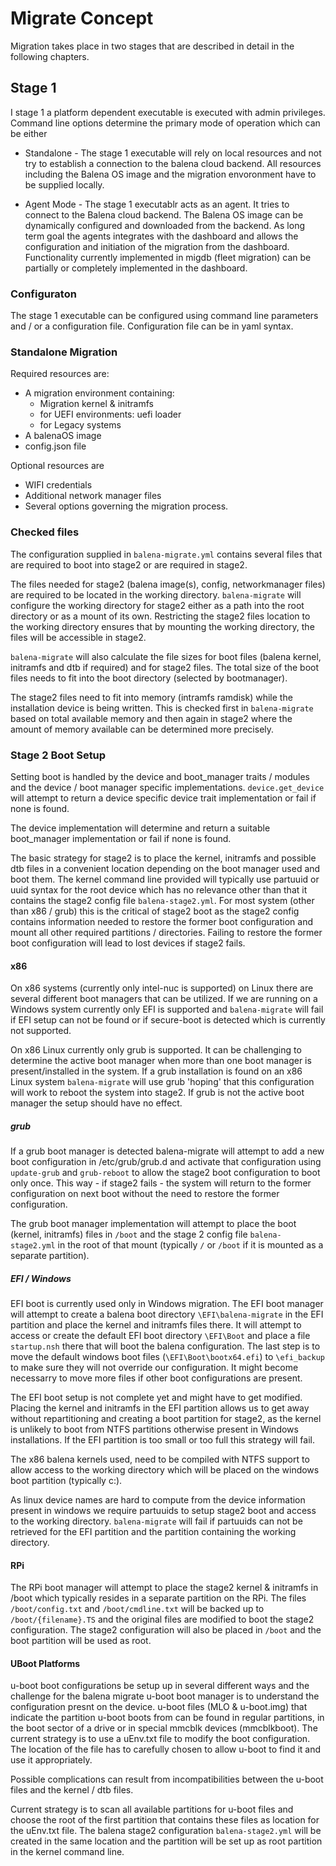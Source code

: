 # Migrate Concept

Migration takes place in two stages that are described in detail in the following chapters.

## Stage 1 

I stage 1 a platform dependent executable is executed with admin privileges. 
Command line options determine the primary mode of operation which can be either

- Standalone - The stage 1 executable will rely on local resources and not try to establish a connection to the balena cloud backend. All resources including the Balena OS image and the migration envoronment have to be supplied locally.

- Agent Mode - The stage 1 executablr acts as an agent. It tries to connect to the Balena cloud backend. The Balena OS image can be dynamically configured and downloaded from the backend. As long term goal the agents integrates with the dashboard and allows the configuration and initiation of the migration  from the dashboard. Functionality currently implemented in migdb (fleet migration) can be partially or completely implemented in the dashboard.

### Configuraton 

The stage 1 executable can be configured using command line parameters and / or a configuration file. 
Configuration file can be in yaml syntax.


### Standalone Migration

Required resources are:

- A migration environment containing:
    - Migration kernel & initramfs
    - for UEFI environments: uefi loader
    - for Legacy systems 
- A balenaOS image
- config.json file 

Optional resources are 
- WIFI credentials
- Additional network manager files
- Several options governing the migration process.

### Checked files
The configuration supplied in ```balena-migrate.yml```  contains several files that are required to boot into 
stage2 or are required in stage2. 

The files needed  for stage2 (balena image(s), config, networkmanager files) are required to be located in the 
working directory. 
```balena-migrate``` will configure the working directory for stage2 either as a path into the root directory or as a 
mount of its own. Restricting the stage2 files location to the working directory ensures that by mounting 
the working directory, the files will be accessible in stage2. 
     
```balena-migrate``` will also calculate the file sizes for boot files (balena kernel, initramfs and dtb if required) 
and for stage2 files. The total size of the boot files needs to fit into the boot directory (selected by bootmanager). 

The stage2 files need to fit into memory (intramfs ramdisk) while the installation device is being written. 
This is checked first in ```balena-migrate``` based on total available memory and then again in stage2 where the amount 
of memory available can be determined more precisely.          

### Stage 2 Boot Setup

Setting boot is handled by the device and boot_manager traits / modules  and the device / boot manager specific 
implementations. ```device.get_device``` will attempt to return a device specific device trait implementation or fail if 
none is found. 

The device implementation will determine and return a suitable boot_manager implementation or fail if none is found.

The basic strategy for stage2 is to place the kernel, initramfs and possible dtb files in a convenient location 
depending on the boot manager used and boot them. 
The kernel command line provided will typically use partuuid or uuid syntax for the root device which has no relevance 
other than that it contains the stage2 config file ```balena-stage2.yml```. 
For most system (other than x86 / grub) this is the critical of stage2 boot as the stage2 config contains 
information needed to restore the former boot configuration and mount all other required partitions / directories. 
Failing to restore the former boot configuration will lead to lost devices if stage2 fails.    
    
#### x86
On x86 systems (currently only intel-nuc is supported) on Linux there are several different boot managers that can 
be utilized. 
If we are running on a Windows system currently only EFI is supported and ```balena-migrate``` will fail if EFI setup 
can not be found or if secure-boot is detected which is currently not supported. 

On x86 Linux currently only grub is supported. 
It can be challenging to determine the active boot manager when more than one boot manager is present/installed in the 
system. If a grub installation is found on an x86 Linux system ```balena-migrate``` will use grub 'hoping' that this 
configuration will work to reboot the system into stage2. If grub is not the active boot manager the setup should have 
no effect. 

##### grub

If a grub boot manager is detected balena-migrate will attempt to add a new boot configuration in /etc/grub/grub.d 
and activate that configuration using ```update-grub``` and ```grub-reboot``` to allow the stage2 boot configuration 
to boot only once. 
This way - if stage2 fails - the system will return to the former configuration on next boot without the need to restore 
the former configuration. 

The grub boot manager implementation will attempt to place the boot (kernel, initramfs) files in ```/boot``` and the 
stage 2 config file ```balena-stage2.yml``` in the root of that mount (typically ```/``` or ```/boot``` if it is 
mounted as a separate partition).        

##### EFI / Windows

EFI boot is currently used only in Windows migration. The EFI boot manager will attempt to create a balena boot directory 
```\EFI\balena-migrate``` in the EFI partition and place the kernel and initramfs files there.
It will attempt to access or create the default EFI boot directory ```\EFI\Boot``` and place a file ```startup.nsh``` there that 
will boot the balena configuration. The last step is to move the default windows boot files (```\EFI\Boot\bootx64.efi```) 
to ```\efi_backup``` to make sure they will not override our configuration. 
It might become necessarry to move more files if other boot configurations are present.  

The EFI boot setup is not complete yet and might have to get modified. Placing the kernel and initramfs in the EFI 
partition allows us to get away without repartitioning and creating a boot partition for stage2, as the kernel is unlikely 
to boot from NTFS partitions otherwise present in Windows installations. 
If the EFI partition is too small or too full this strategy will fail. 

The x86 balena kernels used,  need to be compiled with NTFS support to allow access to the working directory which will 
be placed on the windows boot partition (typically c:\). 

As linux device names are hard to compute from the device information present in windows we require partuuids to setup 
stage2 boot and access to the working directory. ```balena-migrate``` will fail if partuuids can not be retrieved for the 
EFI partition and the partition containing the working directory. 

#### RPi 

The RPi boot manager will attempt to place the stage2 kernel & initramfs in /boot which typically resides in a 
separate partition on the RPi. 
The files ```/boot/config.txt``` and ```/boot/cmdline.txt``` will be backed up to ```/boot/{filename}.TS``` and the 
original files are modified to boot the stage2 configuration. 
The stage2 configuration will also be placed in ```/boot``` and the boot partition will be used as root.   

#### UBoot Platforms  

u-boot boot configurations be setup up in several different ways and the challenge for the balena migrate u-boot boot 
manager is to understand the configuration presnt on the device.
u-boot files (MLO & u-boot.img) that indicate the partition u-boot boots from can be found in regular partitions, 
in the boot sector of a drive or in special mmcblk devices (mmcblkboot). 
The current strategy is to use a uEnv.txt file to modify the boot configuration. The location of the file has 
to carefully chosen to allow u-boot to find it and use it appropriately. 

Possible complications can result from incompatibilities between the u-boot files and the kernel / dtb files.

Current strategy is to scan all available partitions for u-boot files and choose the root of the first partition that contains
these files as location for the uEnv.txt file. The balena stage2 configuration ```balena-stage2.yml``` will be created 
in the same location and the partition will be set up as root partition in the kernel command line. 
